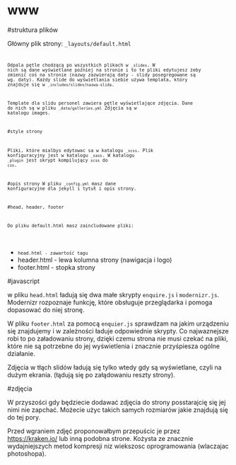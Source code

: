 www
===

#struktura plików

Główny plik strony: <code>_layouts/default.html<code>

Odpala pętle chodzącą po wszystkich plikach w <code>_slides</code>. W nich są dane wyświetlane poźniej na stronie i to te pliki edytujesz żeby zmienić coś na stronie (nazwy zazwierają daty - slidy posegregowane są wg. daty). Każdy slide do wyświetlania siebie używa templata, który znajduje się w <code>_includes/slides/nazwa-slida</code>.

Template dla slidu personel zawiera pętle wyświetlające zdjęcia. Dane do nich są w pliku <code>_data/galleries.yml</code> Zdjęcia są w katalogu images.

#style strony

Pliki, które mialbys edytowac sa w katalogu <code>_scss</code>. Plik konfiguracyjny jest w katalogu <code>_sass</code>. W katalogu <code>_plugin</code> jest skrypt kompilujący <code>scss</code> do <code>css</code>.

#opis strony
W pliku <code>_config.yml</code> masz dane konfiguracyjne dla jekyll i tytuł i opis strony.

#head, header, footer

Do pliku default.html masz zaincludowane pliki:
* head.html - zawartość tagu </code><head></head></code>
* header.html - lewa kolumna strony (nawigacja i logo)
* footer.html - stopka strony

#javascript

w pliku <code>head.html</code> ładują się dwa małe skrypty <code>enquire.js</code> i <code>modernizr.js</code>. Modernizr rozpoznaje funkcję, które obsługuje przeglądarka i pomoga dopasować do niej stronę.

W pliku <code>footer.html</code> za pomocą <code>enquier.js</code> sprawdzam na jakim urządzeniu się znajdujemy i w zależności ładuje odpowiednie skrypty. Co najwaznejsze robi to po załadowaniu strony, dzięki czemu strona nie musi czekać na pliki, które nie są potrzebne do jej wyświetlenia i znacznie przyśpiesza ogólne działanie.

Zdjęcia w tłąch slidów ładują się tylko wtedy gdy są wyświetlane, czyli na dużym ekrania. (łądują się po załądowaniu reszty strony).

#zdjęcia

W przyszości gdy będziecie dodawać zdjęcia do strony posstarajcię się jej nimi nie zapchać. Możecie użyc takich samych rozmiarów jakie znajdują się do tej pory.

Przed wgraniem zdjęć proponowałbym przepuścic je przez https://kraken.io/ lub inną podobna strone. Kożysta ze znacznie wydajniejszych metod kompresji niz wiekszosc oprogramowania (wlaczajac photoshopa).

